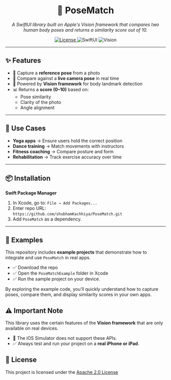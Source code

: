 <h1 align="center">🤖 PoseMatch</h1>

<p align="center">
  <em>A SwiftUI library built on Apple's Vision framework that compares two human body poses and returns a similarity score out of 10.</em>
</p>

<p align="center">
  <a href="LICENSE">
    <img src="https://img.shields.io/badge/License-Apache_2.0-blue.svg" alt="License">
  </a>
  <img src="https://img.shields.io/badge/SwiftUI-Compatible-orange.svg" alt="SwiftUI">
  <img src="https://img.shields.io/badge/Vision-Framework-green.svg" alt="Vision">
</p>

---

<h2>✨ Features</h2>
<ul>
  <li>📸 Capture a <strong>reference pose</strong> from a photo</li>
  <li>🎥 Compare against a <strong>live camera pose</strong> in real time</li>
  <li>🤖 Powered by <strong>Vision framework</strong> for body landmark detection</li>
  <li>📊 Returns a <strong>score (0–10)</strong> based on:
    <ul>
      <li>Pose similarity</li>
      <li>Clarity of the photo</li>
      <li>Angle alignment</li>
    </ul>
  </li>
</ul>

---

<h2>🧘 Use Cases</h2>
<ul>
  <li><strong>Yoga apps</strong> → Ensure users hold the correct position</li>
  <li><strong>Dance training</strong> → Match movements with instructors</li>
  <li><strong>Fitness coaching</strong> → Compare posture and form</li>
  <li><strong>Rehabilitation</strong> → Track exercise accuracy over time</li>
</ul>

---

<h2>📦 Installation</h2>
<p><strong>Swift Package Manager</strong></p>
<ol>
  <li>In Xcode, go to: <code>File → Add Packages...</code></li>
  <li>Enter repo URL:<br>
    <code>https://github.com/shubhamKachhiya/PoseMatch.git</code>
  </li>
  <li>Add <code>PoseMatch</code> as a dependency.</li>
</ol>

---

<h2>📂 Examples</h2> 
<p> This repository includes <strong>example projects</strong> that demonstrate how to integrate and use <code>PoseMatch</code> in real apps. </p>
<ul> 
  <li>✅ Download the repo</li>
  <li>✅ Open the <code>PoseMatchExample</code> folder in Xcode</li>
  <li>✅ Run the sample project on your device.</li> 
</ul> 
<p> By exploring the example code, you’ll quickly understand how to capture poses, compare them, and display similarity scores in your own apps. </p>

<h2>⚠️ Important Note</h2>
<p> This library uses the certain features of the <strong>Vision framework</strong> that are only available on real devices. </p>
<ul> <li>🚫 The iOS Simulator does not support these APIs.</li>
  <li>✅ Always test and run your project on a <strong>real iPhone or iPad</strong>.</li> 
</ul>

<h2>📜 License</h2>
<p>This project is licensed under the <a href="LICENSE">Apache 2.0 License</a></p>

